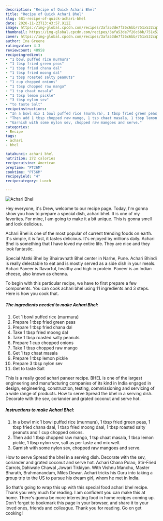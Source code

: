 ```yaml
---
description: "Recipe of Quick Achari Bhel"
title: "Recipe of Quick Achari Bhel"
slug: 681-recipe-of-quick-achari-bhel
date: 2020-11-23T13:43:57.912Z
image: https://img-global.cpcdn.com/recipes/3afa53de7f26c6bb/751x532cq70/achari-bhel-recipe-main-photo.jpg
thumbnail: https://img-global.cpcdn.com/recipes/3afa53de7f26c6bb/751x532cq70/achari-bhel-recipe-main-photo.jpg
cover: https://img-global.cpcdn.com/recipes/3afa53de7f26c6bb/751x532cq70/achari-bhel-recipe-main-photo.jpg
author: Ina Greene
ratingvalue: 4.3
reviewcount: 48958
recipeingredient:
- "1 bowl puffed rice murmura"
- "1 tbsp fried green peas"
- "1 tbsp fried chana dal"
- "1 tbsp fried moong dal"
- "1 tbsp roasted salty peanuts"
- "1 cup chopped onions"
- "1 tbsp chopped raw mango"
- "1 tsp chaat masala"
- "1 tbsp lemon pickle"
- "3 tbsp nylon sev"
- "to taste Salt"
recipeinstructions:
- "In a bowl mix 1 bowl puffed rice (murmura), 1 tbsp fried green peas, 1 tbsp fried chana daal, 1 tbsp fried moong daal, 1 tbsp roasted salty peanuts and 1 cup chopped onions."
- "Then add 1 tbsp chopped raw mango, 1 tsp chaat masala, 1 tbsp lemon pickle, 1 tbsp nylon sev, salt as per taste and mix well."
- "Garnish with some nylon sev, chopped raw mangoes and serve."
categories:
- Recipe
tags:
- achari
- bhel

katakunci: achari bhel 
nutrition: 272 calories
recipecuisine: American
preptime: "PT26M"
cooktime: "PT56M"
recipeyield: "4"
recipecategory: Lunch

---
```



![Achari Bhel](https://img-global.cpcdn.com/recipes/3afa53de7f26c6bb/751x532cq70/achari-bhel-recipe-main-photo.jpg)

Hey everyone, it's Drew, welcome to our recipe page. Today, I'm gonna show you how to prepare a special dish, achari bhel. It is one of my favorites. For mine, I am going to make it a bit unique. This is gonna smell and look delicious.

Achari Bhel is one of the most popular of current trending foods on earth. It's simple, it is fast, it tastes delicious. It's enjoyed by millions daily. Achari Bhel is something that I have loved my entire life. They are nice and they look fantastic.

Special Matki Bhel by Bhairavnath Bhel center in Narhe, Pune. Achari Bhindi is really delectable to eat and is mostly served as a side dish in your meals. Achari Paneer is flavorful, healthy and high in protein. Paneer is an Indian cheese, also known as chenna.


To begin with this particular recipe, we have to first prepare a few components. You can cook achari bhel using 11 ingredients and 3 steps. Here is how you cook that.

<!--inarticleads1-->

##### The ingredients needed to make Achari Bhel:

1. Get 1 bowl puffed rice (murmura)
1. Prepare 1 tbsp fried green peas
1. Prepare 1 tbsp fried chana dal
1. Take 1 tbsp fried moong dal
1. Take 1 tbsp roasted salty peanuts
1. Prepare 1 cup chopped onions
1. Take 1 tbsp chopped raw mango
1. Get 1 tsp chaat masala
1. Prepare 1 tbsp lemon pickle
1. Prepare 3 tbsp nylon sev
1. Get to taste Salt


This is a really good achari paneer recipe. BHEL is one of the largest engineering and manufacturing companies of its kind in India engaged in design, engineering, construction, testing, commissioning and servicing of a wide range of products. How to serve Spread the bhel in a serving dish. Decorate with the sev, coriander and grated coconut and serve hot. 

<!--inarticleads2-->

##### Instructions to make Achari Bhel:

1. In a bowl mix 1 bowl puffed rice (murmura), 1 tbsp fried green peas, 1 tbsp fried chana daal, 1 tbsp fried moong daal, 1 tbsp roasted salty peanuts and 1 cup chopped onions.
1. Then add 1 tbsp chopped raw mango, 1 tsp chaat masala, 1 tbsp lemon pickle, 1 tbsp nylon sev, salt as per taste and mix well.
1. Garnish with some nylon sev, chopped raw mangoes and serve.


How to serve Spread the bhel in a serving dish. Decorate with the sev, coriander and grated coconut and serve hot. Achari Chana Pulao, Stir-Fried Carrots,Dahiwale Chawal ,Jowari Tikkiyan. With Vishnu Manchu, Master Bharath, Brahmanandam, Miles Dewar. Achari tricks his Guru into taking a group trip to the US to pursue his dream girl, whom he met in India. 

So that's going to wrap this up with this special food achari bhel recipe. Thank you very much for reading. I am confident you can make this at home. There's gonna be more interesting food in home recipes coming up. Don't forget to bookmark this page in your browser, and share it to your loved ones, friends and colleague. Thank you for reading. Go on get cooking!
